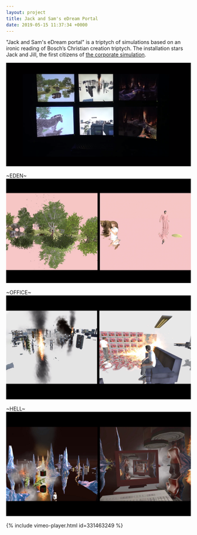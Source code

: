 ```yaml
---
layout: project
title: Jack and Sam's eDream Portal
date: 2019-05-15 11:37:34 +0000
---
```



"Jack and Sam's eDream portal" is a triptych of simulations based on an ironic reading of Bosch’s Christian creation triptych.  The installation stars Jack and Jill, the first citizens of [the corporate simulation](https://flexsim.com).



![](/assets/thesis/5.png)

~EDEN~                       
![](/assets/thesis/3.jpg)

~OFFICE~                       
![](/assets/thesis/4.jpg)

~HELL~
![](/assets/thesis/2.jpg)


{% include vimeo-player.html id=331463249 %}